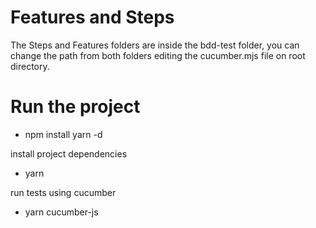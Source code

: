 # Features and Steps

The Steps and Features folders are inside the bdd-test folder, you can change the path from both folders editing the cucumber.mjs file on root directory.

# Run the project

- npm install yarn -d

install project dependencies
- yarn

run tests using cucumber
- yarn cucumber-js

